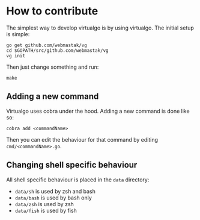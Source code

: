 # How to contribute

The simplest way to develop virtualgo is by using virtualgo. The initial setup
is simple:

```
go get github.com/webmastak/vg
cd $GOPATH/src/github.com/webmastak/vg
vg init
```

Then just change something and run:

```
make
```


## Adding a new command

Virtualgo uses cobra under the hood. Adding a new command is done like so:

```
cobra add <commandName>
```

Then you can edit the behaviour for that command by editing
`cmd/<commandName>.go`.

## Changing shell specific behaviour

All shell specific behaviour is placed in the `data` directory:

- `data/sh` is used by zsh and bash
- `data/bash` is used by bash only
- `data/zsh` is used by zsh
- `data/fish` is used by fish
